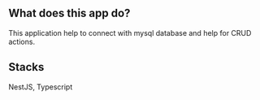 ## What does this app do?

This application help to connect with mysql database and help for CRUD actions.

## Stacks

NestJS, Typescript
